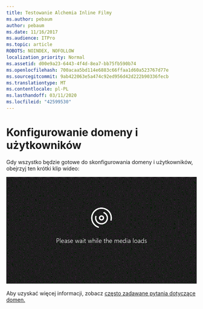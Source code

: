 ```yaml
---
title: Testowanie Alchemia Inline Filmy
ms.author: pebaum
author: pebaum
ms.date: 11/16/2017
ms.audience: ITPro
ms.topic: article
ROBOTS: NOINDEX, NOFOLLOW
localization_priority: Normal
ms.assetid: d00e9a23-6443-4f4d-8ea7-bb75fb590b74
ms.openlocfilehash: 700acaa5bd114e6883c66ffaa1d60a523767d77e
ms.sourcegitcommit: 9ab422063e5a474c92ed956d42d222b90336fecb
ms.translationtype: MT
ms.contentlocale: pl-PL
ms.lasthandoff: 03/11/2020
ms.locfileid: "42599530"
---
```

# <a name="set-up-domain-and-users"></a>Konfigurowanie domeny i użytkowników

Gdy wszystko będzie gotowe do skonfigurowania domeny i użytkowników, obejrzyj ten krótki klip wideo:
  
![Twoja przeglądarka nie obsługuje wideo. Zainstaluj program Microsoft Silverlight, Adobe Flash Player lub Internet Explorer 9.](media/MSN_Video_Widget.gif)
  
Aby uzyskać więcej informacji, zobacz [często zadawane pytania dotyczące domen.](https://docs.microsoft.com/office365/admin/setup/domains-faq)